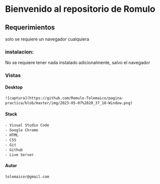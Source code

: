 # Bienvenido al repositorio de Romulo

## Requerimientos

solo se requiere un navegador cualquiera

### instalacion:

No se requiere tener nada instalado adicionalmente, salvo el navegador

### Vistas
#### Desktop
    ![captura](https://github.com/Romulo-Tolemaico/pagina-practica/blob/master/img/2023-05-07%2020_37_10-Window.png)
#### Stack
    - Visual Studio Code
    - Google Chrome
    - HTML
    - CSS
    - Git
    - Github
    - Live Server
#### Autor
    tolemaicor@gmail.com